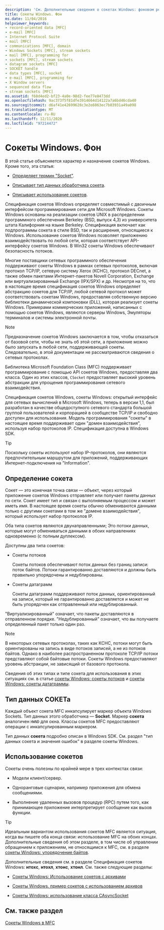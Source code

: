 ```yaml
---
description: 'См. Дополнительные сведения о сокетах Windows: фоновом режиме'
title: Сокеты Windows. Фон
ms.date: 11/04/2016
helpviewer_keywords:
- record-oriented data [MFC]
- e-mail [MFC]
- Internet Protocol Suite
- mail [MFC]
- communications [MFC], domain
- Windows Sockets [MFC], stream sockets
- mail [MFC], programming for
- sockets [MFC], stream sockets
- datagram sockets [MFC]
- SOCKET handle
- data types [MFC], socket
- e-mail [MFC], programming for
- X Window servers
- sequenced data flow
- stream sockets [MFC]
ms.assetid: f60d4ed2-bf23-4a0e-98d2-fee77e8473dd
ms.openlocfilehash: 9ac373f5f81dfe3914664d14122a7a6bd46cda40
ms.sourcegitcommit: d6af41e42699628c3e2e6063ec7b03931a49a098
ms.translationtype: MT
ms.contentlocale: ru-RU
ms.lasthandoff: 12/11/2020
ms.locfileid: "97214472"
---
```

# <a name="windows-sockets-background"></a>Сокеты Windows. Фон

В этой статье объясняется характер и назначение сокетов Windows. Кроме того, эта статья:

- [Определяет термин "Socket"](#_core_definition_of_a_socket).

- [Описывает тип данных обработчика сокета](#_core_the_socket_data_type).

- [Описывает использование сокетов](#_core_uses_for_sockets).

Спецификация сокетов Windows определяет совместимый с двоичным интерфейсом программирования сети для Microsoft Windows. Сокеты Windows основаны на реализации сокетов UNIX в распределении программного обеспечения Berkeley (BSD, выпуск 4,3) из университета штата Калифорния на языке Berkeley. Спецификация включает как подпрограммы сокета в стиле BSD, так и расширения, относящиеся к Windows. Использование сокетов Windows позволяет приложению взаимодействовать по любой сети, которая соответствует API-интерфейсу сокетов Windows. В Win32 сокеты Windows обеспечивают безопасность потоков.

Многие поставщики сетевых программного обеспечения поддерживают сокеты Windows в рамках сетевых протоколов, включая протокол TCP/IP, сетевую систему Xerox (КСНС), протокол DECnet, а также обмен пакетами Интернет-пакетов Novell Corporation, Exchange или виртуализированный Exchange (IPX/SPX) и др. Несмотря на то, что в настоящее время спецификация сокетов Windows определяет абстракцию сокетов для TCP/IP, любой сетевой протокол может соответствовать сокетам Windows, предоставляя собственную версию библиотеки динамической компоновки (DLL), которая реализует сокеты Windows. Примерами коммерческих приложений, написанных с помощью сокетов Windows, являются серверы Windows, Эмуляторы терминалов и системы электронной почты.

> [!NOTE]
> Предназначение сокетов Windows заключается в том, чтобы отказаться от базовой сети, чтобы не знать об этой сети, а приложение можно было запускать в любой сети, поддерживающей сокеты. Следовательно, в этой документации не рассматриваются сведения о сетевых протоколах.

Библиотека Microsoft Foundation Class (MFC) поддерживает программирование с помощью API сокетов Windows, предоставляя два класса. Один из этих классов, `CSocket` предоставляет высокий уровень абстракции для упрощения программирования сетевого взаимодействия.

Спецификация сокетов Windows, сокеты Windows: открытый интерфейс для сетевых вычислений в Microsoft Windows, теперь в версии 1,1, был разработан в качестве общедоступного сетевого стандарта большой группой пользователей и корпорацией в сообществе TCP/IP и свободно доступен для использования. Модель программирования "сокеты" в настоящее время поддерживает один "домен взаимодействия", используя набор протоколов IP. Спецификация доступна в Windows SDK.

> [!TIP]
> Поскольку сокеты используют набор IP-протоколов, они являются предпочтительным маршрутом для приложений, поддерживающих Интернет-подключения на "Information".

## <a name="definition-of-a-socket"></a><a name="_core_definition_of_a_socket"></a> Определение сокета

Сокет — это конечная точка связи — объект, через который приложение сокетов Windows отправляет или получает пакеты данных по сети. Сокет имеет тип и связан с выполняемым процессом и может иметь имя. В настоящее время сокеты обычно обмениваются данными только с другими сокетами в том же "домене взаимодействия", который использует набор протоколов IP.

Оба типа сокетов являются двунаправленными; Это потоки данных, которые могут обмениваться данными в обоих направлениях одновременно (с полным дуплексом).

Доступны два типа сокетов:

- Сокеты потоков

   Сокеты потоков обеспечивают поток данных без границ записи: поток байтов. Потоки гарантированно доставляются и должны быть правильно упорядочены и недублированы.

- Сокеты датаграмм

   Сокеты датаграмм поддерживают поток данных, ориентированный на записи, который не гарантированно доставляется и может не быть упорядочен как отправленный или недублированный.

"Виртуализированный" означает, что пакеты доставляются в отправленном порядке. "Недублированный" означает, что вы получаете определенный пакет только один раз.

> [!NOTE]
> В некоторых сетевых протоколах, таких как КСНС, потоки могут быть ориентированы на запись в виде потоков записей, а не из потоков байтов. Однако в наиболее распространенном протоколе TCP/IP потоки представляют собой байтовые потоки. Сокеты Windows предоставляют уровень абстракции, не зависящий от базового протокола.

Сведения об этих типах и типе сокета для использования в этих ситуациях см. в статье [сокеты Windows: сокеты потоков](../mfc/windows-sockets-stream-sockets.md) и [сокеты Windows: сокеты датаграммы](../mfc/windows-sockets-datagram-sockets.md).

## <a name="the-socket-data-type"></a><a name="_core_the_socket_data_type"></a> Тип данных СОКЕТа

Каждый объект сокета MFC инкапсулирует маркер объекта Windows Sockets. Тип данных этого обработчика — **Socket**. Маркер **сокета** аналогичен `HWND` для окна. Классы сокетов MFC предоставляют операции с инкапсулированным маркером.

Тип данных **сокета** подробно описан в Windows SDK. См. раздел "тип данных сокета и значения ошибок" в разделе сокеты Windows.

## <a name="uses-for-sockets"></a><a name="_core_uses_for_sockets"></a> Использование сокетов

Сокеты очень полезны по крайней мере в трех контекстах связи:

- Модели клиент/сервер.

- Одноранговые сценарии, например приложения для обмена сообщениями.

- Выполнение удаленных вызовов процедур (RPC) путем того, как принимающее приложение интерпретирует сообщение как вызов функции.

> [!TIP]
> Идеальным вариантом использования сокетов MFC является ситуация, когда вы пишете оба конца связи: использование MFC на обоих концах. Дополнительные сведения об этом разделе, в том числе об управлении обращением к приложениям, не относящимся к MFC, см. в разделе [сокеты Windows: упорядочение байтов](../mfc/windows-sockets-byte-ordering.md).

Дополнительные сведения см. в разделе Спецификация сокетов Windows: **нтохс**, **нтохл**, **хтонс**, **хтонл**. См. также следующие разделы:

- [Сокеты Windows: Использование сокетов с архивами](../mfc/windows-sockets-using-sockets-with-archives.md)

- [Сокеты Windows. пример сокетов с использованием архивов](../mfc/windows-sockets-example-of-sockets-using-archives.md)

- [Сокеты Windows: использование класса CAsyncSocket](../mfc/windows-sockets-using-class-casyncsocket.md)

## <a name="see-also"></a>См. также раздел

[Сокеты Windows в MFC](../mfc/windows-sockets-in-mfc.md)
